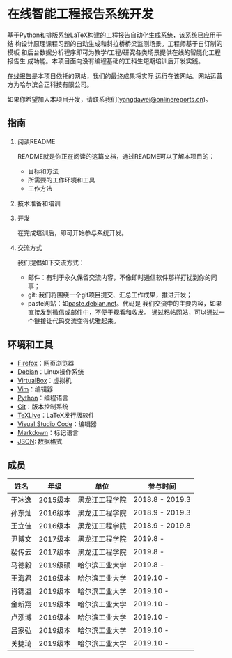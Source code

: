 # 在线智能工程报告系统开发

基于Python和排版系统LaTeX构建的工程报告自动化生成系统，该系统已应用于结
构设计原理课程习题的自动生成和斜拉桥桥梁监测场景。工程师基于自订制的模板
和后台数据分析程序即可为教学/工程/研究各类场景提供在线的智能化工程报告生
成功能。本项目面向没有编程基础的工科生短期培训后开发实践。

[在线报告](http://www.onlinereports.cn)是本项目依托的网站，我们的最终成果将实际
运行在该网站。网站运营方为哈尔滨合正科技有限公司。

如果你希望加入本项目开发，请联系我们(yangdawei@onlinereports.cn)。

## 指南

1. 阅读README

    README就是你正在阅读的这篇文档，通过README可以了解本项目的：
    
    - 目标和方法
    - 所需要的工作环境和工具
    - 工作方法

2. 技术准备和培训

3. 开发

    在完成培训后，即可开始参与系统开发。

4. 交流方式

    我们提倡如下交流方式：
    
    - 邮件：有利于永久保留交流内容，不像即时通信软件那样打扰到你的同事；
    - git: 我们将围绕一个git项目提交、汇总工作成果，推进开发；
    - paste网站：如[paste.debian.net](https://paste.debian.net/)。代码是
      我们交流中的主要内容，如果直接发到微信或邮件中，不便于观看和收发。
      通过粘帖网站，可以通过一个链接让代码交流变得优雅起来。

## 环境和工具

- [Firefox](wwh.md#firefox)：网页浏览器
- [Debian](wwh.md#debian)：Linux操作系统
- [VirtualBox](wwh.md#virtualbox)：虚拟机
- [Vim](wwh.md#vim)：编辑器
- [Python](wwh.md#python)：编程语言
- [Git](wwh.md#git)：版本控制系统
- [TeXLive](wwh.md#texlive)：LaTeX发行版软件
- [Visual Studio Code](wwh.md#vscode)：编辑器
- [Markdown](wwh.md#markdown)：标记语言
- [JSON](wwh.md#json): 数据格式


## 成员

| 姓名   | 年级     | 单位           | 参与时间        |
|--------|----------|----------------|-----------------|
| 于冰逸 | 2015级本 | 黑龙江工程学院 | 2018.8 - 2019.3 |
| 孙东灿 | 2016级本 | 黑龙江工程学院 | 2018.9 - 2019.3 |
| 王立佳 | 2016级本 | 黑龙江工程学院 | 2018.9 - 2019.8 |
| 尹博文 | 2017级本 | 黑龙江工程学院 | 2019.8 -        |
| 裴传云 | 2017级本 | 黑龙江工程学院 | 2019.8 -        |
| 马德毅 | 2019级硕 | 哈尔滨工业大学 | 2019.8 -        |
| 王海君 | 2019级本 | 哈尔滨工业大学 | 2019.10 -       |
| 肖锶溢 | 2019级本 | 哈尔滨工业大学 | 2019.10 -       |
| 金新翔 | 2019级本 | 哈尔滨工业大学 | 2019.10 -       |
| 卢泓博 | 2019级本 | 哈尔滨工业大学 | 2019.10 -       |
| 吕家弘 | 2019级本 | 哈尔滨工业大学 | 2019.10 -       |
| 关捷琦 | 2019级本 | 哈尔滨工业大学 | 2019.10 -       |
